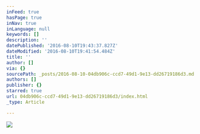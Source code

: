 ```yaml
---
inFeed: true
hasPage: true
inNav: true
inLanguage: null
keywords: []
description: ''
datePublished: '2016-08-10T19:43:37.827Z'
dateModified: '2016-08-10T19:41:54.484Z'
title: ''
author: []
via: {}
sourcePath: _posts/2016-08-10-04db906c-ccd7-49d1-9e13-dd26719186d3.md
authors: []
publisher: {}
starred: true
url: 04db906c-ccd7-49d1-9e13-dd26719186d3/index.html
_type: Article

---
```

![](https://the-grid-user-content.s3-us-west-2.amazonaws.com/fb7159ab-bdd5-43ab-8466-ea7b3ef965f0.jpg)